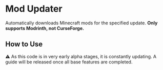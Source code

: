 # Mod Updater

Automatically downloads Minecraft mods for the specified update. **Only supports Modrinth, not CurseForge.**

## How to Use

⚠️ As this code is in very early alpha stages, it is constantly updating. A guide will be released once all base features are completed.
